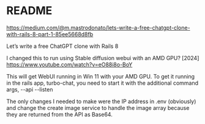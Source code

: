 # README

https://medium.com/@m.mastrodonato/lets-write-a-free-chatgpt-clone-with-rails-8-part-1-85ee5668d8fb


Let’s write a free ChatGPT clone with Rails 8

I changed this to run using Stable diffusion webui with an AMD GPU? [2024]
https://www.youtube.com/watch?v=eO88i8o-BoY

This will get WebUI running in Win 11 with your AMD GPU.  To get it running in the rails app, turbo-chat, you need to start it with the additional command args, --api --listen

The only changes I needed to make were the IP address in .env (obviously) and change the create image service to handle the image array because they are returned from the API as Base64.
